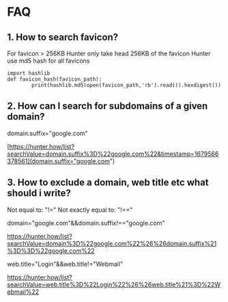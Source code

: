 # FAQ

## 1. How to search favicon?

For favicon > 256KB Hunter only take head 256KB of the favicon
Hunter use md5 hash for all favicons

```
import hashlib
def favicon_hash(favicon_path):
        print(hashlib.md5(open(favicon_path,'rb').read()).hexdigest())
```

## 2. How can I search for subdomains of a given domain?

domain.suffix="google.com"

[https://hunter.how/list?searchValue=domain.suffix%3D%22google.com%22&timestamp=1679566378561](domain.suffix="google.com")

## 3. How to exclude a domain, web title etc what should i write?

Not equal to: "!=" 
Not exactly equal to: "!==" 

domain="google.com"&&domain.suffix!=="google.com"

https://hunter.how/list?searchValue=domain%3D%22google.com%22%26%26domain.suffix%21%3D%3D%22google.com%22

web.title="Login"&&web.title!="Webmail"

https://hunter.how/list?searchValue=web.title%3D%22Login%22%26%26web.title%21%3D%22Webmail%22
